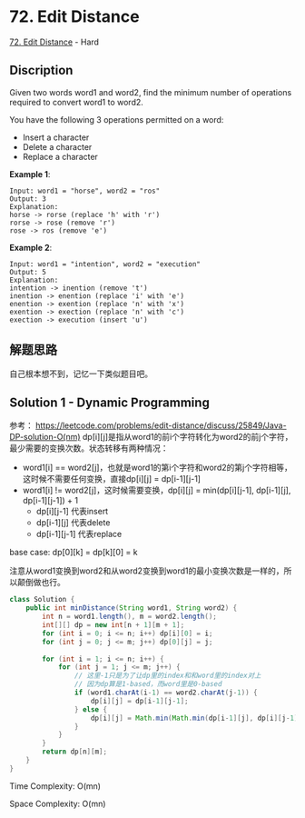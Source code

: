 # 72. Edit Distance

[72. Edit Distance](https://leetcode.com/problems/edit-distance/) - Hard

## Discription
Given two words word1 and word2, find the minimum number of operations required to convert word1 to word2.

You have the following 3 operations permitted on a word:

+ Insert a character
+ Delete a character
+ Replace a character

**Example 1**:

    Input: word1 = "horse", word2 = "ros"
    Output: 3
    Explanation: 
    horse -> rorse (replace 'h' with 'r')
    rorse -> rose (remove 'r')
    rose -> ros (remove 'e')

**Example 2**:

    Input: word1 = "intention", word2 = "execution"
    Output: 5
    Explanation: 
    intention -> inention (remove 't')
    inention -> enention (replace 'i' with 'e')
    enention -> exention (replace 'n' with 'x')
    exention -> exection (replace 'n' with 'c')
    exection -> execution (insert 'u')

## 解题思路
自己根本想不到，记忆一下类似题目吧。

## Solution 1 - Dynamic Programming
参考： https://leetcode.com/problems/edit-distance/discuss/25849/Java-DP-solution-O(nm)
dp[i][j]是指从word1的前i个字符转化为word2的前j个字符，最少需要的变换次数。状态转移有两种情况：

+ word1[i] == word2[j]，也就是word1的第i个字符和word2的第j个字符相等，这时候不需要任何变换，直接dp[i][j] = dp[i-1][j-1]
+ word1[i] != word2[j]，这时候需要变换，dp[i][j] = min(dp[i][j-1], dp[i-1][j], dp[i-1][j-1]) + 1
    + dp[i][j-1]    代表insert
    + dp[i-1][j]    代表delete
    + dp[i-1][j-1]  代表replace
    
base case: dp[0][k] = dp[k][0] = k

注意从word1变换到word2和从word2变换到word1的最小变换次数是一样的，所以颠倒做也行。

```java
class Solution {
    public int minDistance(String word1, String word2) {
        int n = word1.length(), m = word2.length();
        int[][] dp = new int[n + 1][m + 1];
        for (int i = 0; i <= n; i++) dp[i][0] = i;
        for (int j = 0; j <= m; j++) dp[0][j] = j;
        
        for (int i = 1; i <= n; i++) {
            for (int j = 1; j <= m; j++) {
                // 这里-1只是为了让dp里的index和和word里的index对上
                // 因为dp算是1-based，而word里是0-based
                if (word1.charAt(i-1) == word2.charAt(j-1)) {
                    dp[i][j] = dp[i-1][j-1];
                } else {
                    dp[i][j] = Math.min(Math.min(dp[i-1][j], dp[i][j-1]), dp[i-1][j-1]) + 1;
                }
            }
        }
        return dp[n][m];
    }
}
```
Time Complexity: O(mn)

Space Complexity: O(mn)
